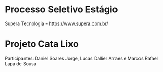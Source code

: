 # Processo Seletivo Estágio
Supera Tecnologia - https://www.supera.com.br/

# Projeto Cata Lixo
Participantes: Daniel Soares Jorge, Lucas Dallier Arraes e Marcos Rafael Lapa de Sousa
